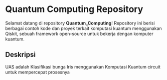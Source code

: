 # Quantum Computing Repository

Selamat datang di repository **Quantum_Computing**! Repository ini berisi berbagai contoh kode dan proyek terkait komputasi kuantum menggunakan Qiskit, sebuah framework open-source untuk bekerja dengan komputer kuantum.

## Deskripsi
UAS adalah Klasifikasi bunga Iris menggunakan Komputasi Kuantum circuit untuk mempercepat prosesnya
